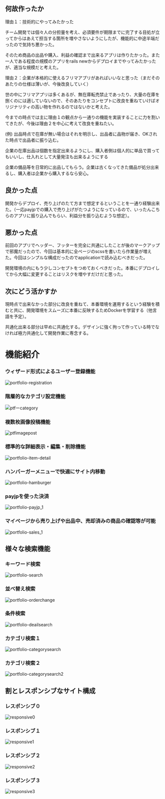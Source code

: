 
## 何故作ったか

理由１：技術的にやってみたかった

チーム開発では個々人の分担量を考え、必須要件が期限までに完了する目処が立ってからはあえて担当する箇所を増やさないようにしたが、機能的に中途半端だったので気持ち悪かった。


そのため商品の出品や購入、利益の確認まで出来るアプリは作りたかった。また一人である程度の規模のアプリをrails newからデプロイまでやってみたかったが、適当な規模だと考えた。


理由２：企業が本格的に使えるフリマアプリがあればいいなと思った（まだそのあたりの仕様は薄いが、今後改良していく）


世の中にフリマアプリは多くあるが、無在庫転売禁止であったり、大量の在庫を捌くのには適していないので、そのあたりをコンセプトに改良を重ねていけばオリジナリティの高い物を作れるのではないかと考えた。


今までの時点では主に理由１の観点から一通りの機能を実装することに力を割いてきたが、今後は理由２を中心に考えて改良を重ねたい。


(例)
出品時点で在庫が無い場合はそれを明示し、出品者に品物が届き、OKされた時点で出品者に振り込む。


企業の在庫出品は個数を指定出来るようにし、購入者側は個人的に単品で買ってもいいし、仕入れとして大量発注も出来るようにする


企業の備品等を日常的に出品してもらう。企業は古くなってきた備品が処分出来るし、購入者は企業から購入するなら安心。

## 良かった点
開発からデプロイ、売り上げのたて方まで想定するということを一通り経験出来た。（一応payjpでの購入で売り上げがたつようになっているので、いったんこちらのアプリに振り込んでもらい、利益分を振り込むような想定）。

##  悪かった点
前回のアプリでヘッダー、フッターを完全に共通にしたことが後のマークアップで邪魔だったので、今回は基本的に全ページのscssを書いたら作業量が増えた。今回はシンプルな構成だったのでapplicationで読み込むべきだった。


開発環境の内にもう少しコンセプトをつめておくべきだった。本番にデプロイしてから大幅に変更することはリスクを増やすだけだと思った。


## 次にどう活かすか
現時点で出来なかった部分に改良を重ねて、本番環境を運用するという経験を積むと共に、開発環境をスムーズに本番に反映するためDockerを学習する（他言語を予定）。


共通化出来る部分は早めに共通化する。デザインに強く拘って作っている時でなければ極力共通化して開発作業に専念する。



# 機能紹介

### ウィザード形式によるユーザー登録機能
![portfolio-registration](https://user-images.githubusercontent.com/59106983/81923934-5dc8a200-9619-11ea-9d0c-61fb2ba7843a.gif)


### 階層的なカテゴリ設定機能
![ptfーcategory](https://user-images.githubusercontent.com/59106983/81794494-d3633e00-9545-11ea-838d-9e2d2c801658.gif)



### 複数枚画像投稿機能
![ptfimagepost](https://user-images.githubusercontent.com/59106983/81794802-4c629580-9546-11ea-9657-f8e47bc1fb65.gif)


### 標準的な詳細表示・編集・削除機能
![portfolio-item-detail](https://user-images.githubusercontent.com/59106983/81924080-936d8b00-9619-11ea-94fc-c6d18f440353.gif)


### ハンバーガーメニューで快適にサイト内移動
![portfolio-hamburger](https://user-images.githubusercontent.com/59106983/81794984-8a5fb980-9546-11ea-8d06-84e29c9a1743.gif)


### payjpを使った決済
![portfolio-payjp_1](https://user-images.githubusercontent.com/59106983/82042461-db0d1900-96e4-11ea-9c5a-1562ee7cb387.gif)


### マイページから売り上げや出品中、売却済みの商品の確認等が可能
![portfolio-sales_1](https://user-images.githubusercontent.com/59106983/82042514-f6782400-96e4-11ea-894d-a17c26dd1dd2.gif)



## 様々な検索機能


### キーワード検索
![portfolio-search](https://user-images.githubusercontent.com/59106983/81924629-55249b80-961a-11ea-9ea5-97e8f9c404a0.gif)


### 並べ替え検索
![portfolio-orderchange](https://user-images.githubusercontent.com/59106983/81926825-8d79a900-961d-11ea-98dc-c2522816b782.gif)


### 条件検索
![portfolio-deailsearch](https://user-images.githubusercontent.com/59106983/81926923-c0bc3800-961d-11ea-9565-75a42f7d0074.gif)


### カテゴリ検索１
![portfolio-categorysearch](https://user-images.githubusercontent.com/59106983/81926975-d893bc00-961d-11ea-9780-717ee81c6922.gif)


### カテゴリ検索２
![portfolio-categorysearch2](https://user-images.githubusercontent.com/59106983/81927016-e8ab9b80-961d-11ea-872a-ee789fab6d36.gif)



## 割とレスポンシブなサイト構成


### レスポンシブ０
![responsive0](https://user-images.githubusercontent.com/59106983/81793742-c1cd6680-9544-11ea-9210-b04b2f00cce9.gif)

### レスポンシブ１
![responsive1](https://user-images.githubusercontent.com/59106983/81793871-e6c1d980-9544-11ea-8a07-483cf23435d2.gif)

### レスポンシブ２
![responsive2](https://user-images.githubusercontent.com/59106983/81793999-12dd5a80-9545-11ea-9e38-91cf26b9d8eb.gif)

### レスポンシブ３
![responsive3](https://user-images.githubusercontent.com/59106983/81794121-3f917200-9545-11ea-8f81-5afdc76724d7.gif)

